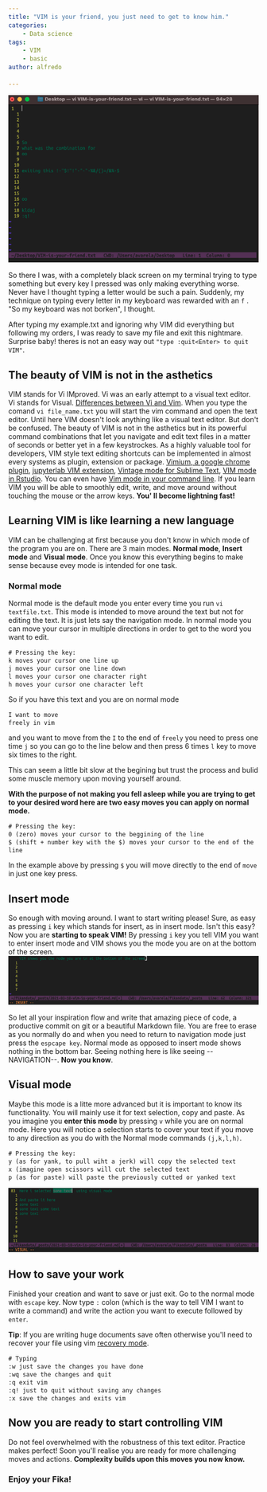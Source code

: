 ```yaml
---
title: "VIM is your friend, you just need to get to know him."
categories:
    - Data science 
tags:
    - VIM 
    - basic 
author: alfredo 

---
```



![vim is your friend](/assets/images/vim-is-your-close-friend.png)

So there I was, with a completely black screen on my terminal trying to type something but every key I pressed was only making everything worse. Never have I thought typing a letter would be such a pain. 
Suddenly, my technique on typing every letter in my keyboard was rewarded with an `f` . "So my keyboard was not borken", I thought.

After typing my example.txt and ignoring why VIM did everything but following my orders, I was ready to save my file and exit this nightmare. Surprise baby! theres is not an easy way out `"type :quit<Enter> to quit VIM"`. 

## The beauty of VIM is not in the asthetics

VIM stands for Vi IMproved. Vi was an early attempt to a visual text editor. Vi stands for Visual. [Differences between Vi and Vim](https://www.shell-tips.com/linux/vi-vs-vim/). When you type the comand `vi file_name.txt` you will start the vim command and open the text editor. Until here VIM doesn't look anything like a visual text editor. But don't be confused. The beauty of VIM is not in the asthetics but in its powerful command combinations that let you navigate and edit text files in a
matter of seconds or better yet in a few keystrockes. As a highly valuable tool for developers, VIM style text editing shortcuts can be implemented in almost every systems as plugin, extension or package. [Vimium, a google chrome plugin](https://chrome.google.com/webstore/detail/vimium/dbepggeogbaibhgnhhndojpepiihcmeb), [jupyterlab VIM extension](https://pypi.org/project/jupyterlab-vim/), [Vintage mode for Sublime Text](https://www.sublimetext.com/docs/3/vintage.html), [VIM mode in
Rstudio](https://blog.rstudio.com/2015/02/23/rstudio-0-99-preview-vim-mode-improvements/). You can even have [Vim mode in your command line](https://blog.sanctum.geek.nz/vi-mode-in-bash/).  If you learn VIM you will be able to smoothly edit, write, and move around without touching the mouse or the arrow keys. **You' ll become lightning fast!**


## Learning VIM is like learning a new language 

VIM can be challenging at first because you don't know in which mode of the program you are on. There are 3 main modes. **Normal mode**, **Insert mode** and **Visual mode**.  Once you know this everything begins to make sense because evey mode is intended for one task.

### Normal mode 

Normal mode is the default mode you enter every time you run `vi textfile.txt`. This mode is intended to move around the text but not for editing the text.  It is just lets say the navigation mode. 
In normal mode you can move your cursor in multiple directions in order to get to the word you want to edit. 

```
# Pressing the key:
k moves your cursor one line up 
j moves your cursor one line down 
l moves your cursor one character right 
h moves your cursor one character left
```

So if you have this text and you are on normal mode

```
I want to move
freely in vim 
```
and you want to move from the `I` to the end of `freely`  you need to press one time `j` so you can go to the line below and then press 6 times `l` key to move six times to the right. 

This can seem a little bit slow at the begining but trust the process and bulid some muscle memory upon moving yourself around. 

**With the purpose of not making you fell asleep while you are trying to get to your desired word here are two easy moves you can apply on normal mode.** 

```
# Pressing the key:
0 (zero) moves your cursor to the beggining of the line
$ (shift + number key with the $) moves your cursor to the end of the line 
```
In the example above by pressing `$` you will move directly to the end of `move` in just one key press. 


## Insert mode 

So enough with moving around. I want to start writing please! Sure, as easy as pressing `i` key which stands for insert, as in insert mode. Isn't this easy? Now you are **starting to speak VIM!** By pressing `i` key you tell VIM you want to enter insert mode and VIM shows you the mode you are on at the bottom of the screen.
![VIM shows you the mode](/assets/images/vim-shows-the-mode.png)


So let all your inspiration flow and write that amazing piece of code, a productive commit on git or a beautiful Markdown file. You are free to erase as you normally do and when you need to return to navigation mode just press the `espcape key`. 
Normal mode as opposed to insert mode shows nothing in the bottom bar. Seeing nothing here is like seeing -- NAVIGATION--. **Now you know**. 


## Visual mode 

Maybe this mode is a litte more advanced but it is important to know its functionality. You will mainly use it for text selection, copy and paste.  As you imagine you **enter this mode** by pressing `v` while you are on normal mode. Here you will notice a selection starts to cover your text if you move to any direction as you do with the Normal mode commands `(j,k,l,h)`. 

```
# Pressing the key:
y (as for yank, to pull wiht a jerk) will copy the selected text 
x (imagine open scissors will cut the selected text
p (as for paste) will paste the previously cutted or yanked text 
```
![VIM visual mode](/assets/images/vim-visual-mode.png)

## How to save your work 

Finished your creation and want to save or just exit. Go to the normal mode with `escape` key. Now type `:` colon (which is the way to tell VIM I want to write a command)  and write the action you want to execute followed by `enter`. 

**Tip**: If you are writing huge documents save often otherwise you'll need to recover your file using vim [recovery mode](https://vim.fandom.com/wiki/Recovering_files).  

```
# Typing
:w just save the changes you have done 
:wq save the changes and quit 
:q exit vim 
:q! just to quit without saving any changes 
:x save the changes and exits vim 
```



## Now you are ready to start controlling VIM 

Do not feel overwhelmed with the robustness of this text editor. Practice makes perfect! Soon you'll realise you are ready for more challenging moves and actions. **Complexity builds upon this moves you now know.**  



### **Enjoy your Fika!**





